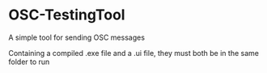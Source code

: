 # OSC-TestingTool
A simple tool for sending OSC messages

Containing a compiled .exe file and a .ui file, they must both be in the same folder to run

